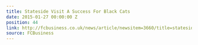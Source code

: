 ```yaml
---
title: Stateside Visit A Success For Black Cats
date: 2015-01-27 00:00:00 Z
position: 44
link: http://fcbusiness.co.uk/news/article/newsitem=3660/title=stateside+visit+a+success+for+black+cats
source: FCBusiness
---
```


